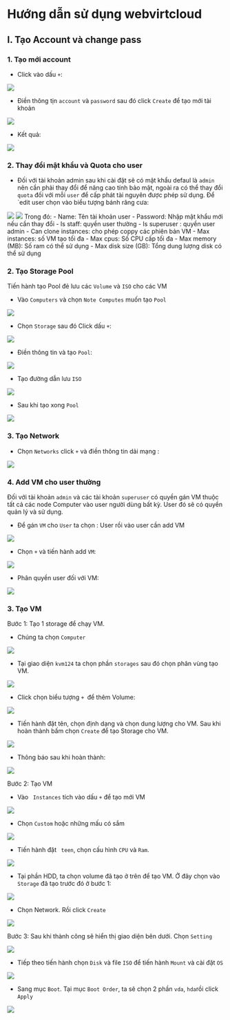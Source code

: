 # Hướng dẫn sử dụng webvirtcloud
## I. Tạo Account và change pass
### 1. Tạo mới account 

- Click vào dấu `+`:
<img src="../../Images/webvirt/5.png">

- Điền thông tịn `account` và `password` sau đó click `Create` để tạo mới tài khoản 
<img src="../../Images/webvirt/6.png">

- Kết quả: 
<img src="../../Images/webvirt/7.png">

### 2. Thay đổi mật khẩu và Quota cho user

- Đối với tài khoản admin sau khi cài đặt sẽ có mật khẩu defaul là `admin` nên cần phải thay đổi để nâng cao tính bảo mật, ngoài ra có thể thay đổi `quota` đối với mỗi `user` để cấp phát tài nguyên được phép sử dụng. Để `edit user chọn vào biểu tượng bánh răng cưa:
<img src="../../Images/webvirt/8.png">


  <img src="../../Images/webvirt/9.png">
Trong đó: 
 - Name: Tên tài khoản user
 - Password: Nhập mật khẩu mới nếu cần thay đổi
 - Is staff: quyền user thường
 - Is superuser : quyền user admin
 - Can clone instances: cho phép coppy các phiên bản VM
 - Max instances: số VM tạo tối đa
 - Max cpus: Số CPU cấp tối đa
 - Max memory (MB): Số ram có thể sử dụng
 - Max disk size (GB): Tổng dung lượng disk có thể sử dụng

### 2. Tạo Storage Pool
Tiến hành tạo Pool đẻ lưu các `Volume` và `ISO` cho các VM
- Vào `Computers` và chọn `Note Computes` muốn tạo `Pool`
<img src="../../Images/webvirt/10.png">

- Chọn `Storage` sau đó Click dấu `+`:
<img src="../../Images/webvirt/11.png">

- Điền thông tin và tạo `Pool`:
<img src="../../Images/webvirt/12.png">

- Tạo đường dẫn lưu `ISO`
<img src="../../Images/webvirt/13.png">

- Sau khi tạo xong `Pool`
<img src="../../Images/webvirt/14.png">

### 3. Tạo Network

- Chọn `Networks` click `+` và điền thông tin dải mạng :
<img src="../../Images/webvirt/15.png">

### 4. Add VM cho user thường

Đối với tài khoản `admin` và các tài khoản `superuser` có quyền gán VM thuộc tất cả các node Computer vào user người dùng bất kỳ. User đó sẽ có quyền quản lý và sử dụng.

- Để gán `VM` cho `User` ta chọn : User rồi vào user cần add VM
<img src="../../Images/webvirt/16.png">

- Chọn `+` và tiến hành add `VM`:
<img src="../../Images/webvirt/17.png">

- Phân quyền user đối với VM:
<img src="../../Images/webvirt/18.png">

### 3. Tạo VM
Bước 1: Tạo 1 storage để chạy VM. 
- Chúng ta chọn `Computer` 

![](../../Images/create-image-ubuntu1604/Computer.png)

- Tại giao diện `kvm124` ta chọn phần `storages` sau đó chọn phân vùng tạo VM.

![](../../Images/create-image-ubuntu1604/storages.png)

- Click chọn biểu tượng `+ `để thêm Volume: 

![](../../Images/create-image-ubuntu1604/add-storage.png)

- Tiến hành đặt tên, chọn định dạng và chọn dung lượng cho VM. Sau khi hoàn thành bấm chọn `Create` để tạo Storage cho VM.

![](../../Images/create-image-ubuntu1604/create-storage.png)

- Thông báo sau khi hoàn thành: 

![](../../Images/create-image-ubuntu1604/create-ok.png)

Bước 2: Tạo VM

- Vào ` Instances` tích vào dấu `+` để tạo mới VM

![](../../Images/create-image-ubuntu1604/new-instances.png)

- Chọn ` Custom ` hoặc những mấu có sắm

![](../../Images/create-image-ubuntu1604/customer.png)

- Tiến hành đặt ` teen`, chọn cấu hình `CPU` và `Ram`.

![](../../Images/create-image-ubuntu1604/info-instance.png)

- Tại phần HDD, ta chọn volume đã tạo ở trên để tạo VM. Ở đây chọn vào `Storage` đã tạo trước đó ở bước 1:

![](../../Images/create-image-ubuntu1604/add-hdd.png)

- Chọn Network. Rồi click `Create`

![](../../Images/create-image-ubuntu1604/add-network-and-create.png)

Bước 3: Sau khi thành công sẽ hiển thị giao diện bên dưới. Chọn `Setting`

![](../../Images/create-image-ubuntu1604/setting.png)

- Tiếp theo tiến hành chọn `Disk` và file `ISO` để tiến hành `Mount` và cài đặt `OS`

![](../../Images/create-image-ubuntu1604/mount-iso.png)

- Sang mục `Boot`. Tại mục `Boot Order`, ta sẽ chọn 2 phần `vda`, `hda`rồi click `Apply`

![](../../Images/create-image-ubuntu1604/boot.png)

